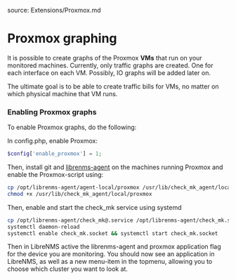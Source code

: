 source: Extensions/Proxmox.md
# Proxmox graphing
It is possible to create graphs of the Proxmox **VMs** that run on your monitored machines. Currently, only traffic graphs are created. One for each interface on each VM. Possibly, IO graphs will be added later on.

The ultimate goal is to be able to create traffic bills for VMs, no matter on which physical machine that VM runs.

### Enabling Proxmox graphs

To enable Proxmox graphs, do the following:

In config.php, enable Proxmox:
```php
$config['enable_proxmox'] = 1;
```

Then, install git and [librenms-agent](http://docs.librenms.org/Extensions/Applications/) on the machines running Proxmox and enable the Proxmox-script using:

```bash
cp /opt/librenms-agent/agent-local/proxmox /usr/lib/check_mk_agent/local/proxmox
chmod +x /usr/lib/check_mk_agent/local/proxmox
```

Then, enable and start the check_mk service using systemd
```bash
cp /opt/librenms-agent/check_mk@.service /opt/librenms-agent/check_mk.socket /etc/systemd/system
systemctl daemon-reload
systemctl enable check_mk.socket && systemctl start check_mk.socket
```

Then in LibreNMS active the librenms-agent and proxmox application flag for the device you are monitoring.
You should now see an application in LibreNMS, as well as a new menu-item in the topmenu, allowing you to choose which cluster you want to look at.
